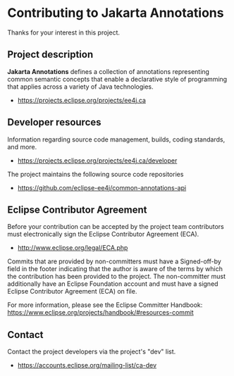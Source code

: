 # Contributing to Jakarta Annotations

Thanks for your interest in this project.

## Project description

**Jakarta Annotations** defines a collection of annotations representing common
semantic concepts that enable a declarative style of programming that applies
across a variety of Java technologies.

 * https://projects.eclipse.org/projects/ee4j.ca

## Developer resources

Information regarding source code management, builds, coding standards, and
more.

 * https://projects.eclipse.org/projects/ee4j.ca/developer

The project maintains the following source code repositories

 * https://github.com/eclipse-ee4j/common-annotations-api

## Eclipse Contributor Agreement

Before your contribution can be accepted by the project team contributors must
electronically sign the Eclipse Contributor Agreement (ECA).

 * http://www.eclipse.org/legal/ECA.php

Commits that are provided by non-committers must have a Signed-off-by field in
the footer indicating that the author is aware of the terms by which the
contribution has been provided to the project. The non-committer must
additionally have an Eclipse Foundation account and must have a signed Eclipse
Contributor Agreement (ECA) on file.

For more information, please see the Eclipse Committer Handbook:
https://www.eclipse.org/projects/handbook/#resources-commit

## Contact

Contact the project developers via the project's "dev" list.

 * https://accounts.eclipse.org/mailing-list/ca-dev

